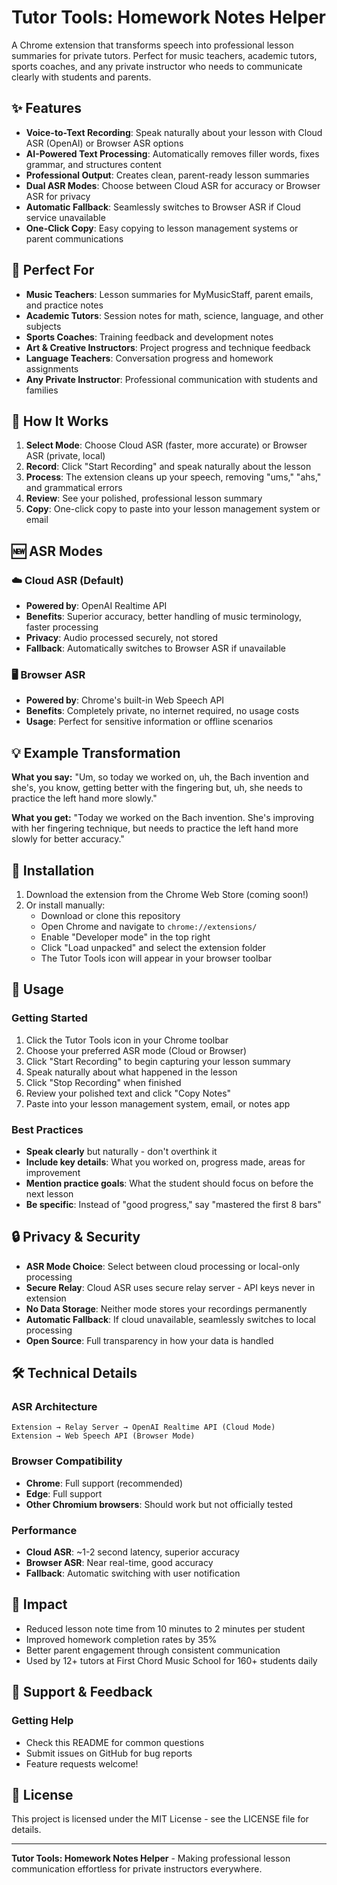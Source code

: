 # Tutor Tools: Homework Notes Helper

A Chrome extension that transforms speech into professional lesson summaries for private tutors. Perfect for music teachers, academic tutors, sports coaches, and any private instructor who needs to communicate clearly with students and parents.

## ✨ Features

- **Voice-to-Text Recording**: Speak naturally about your lesson with Cloud ASR (OpenAI) or Browser ASR options
- **AI-Powered Text Processing**: Automatically removes filler words, fixes grammar, and structures content  
- **Professional Output**: Creates clean, parent-ready lesson summaries
- **Dual ASR Modes**: Choose between Cloud ASR for accuracy or Browser ASR for privacy
- **Automatic Fallback**: Seamlessly switches to Browser ASR if Cloud service unavailable
- **One-Click Copy**: Easy copying to lesson management systems or parent communications

## 🎯 Perfect For

- **Music Teachers**: Lesson summaries for MyMusicStaff, parent emails, and practice notes
- **Academic Tutors**: Session notes for math, science, language, and other subjects  
- **Sports Coaches**: Training feedback and development notes
- **Art & Creative Instructors**: Project progress and technique feedback
- **Language Teachers**: Conversation progress and homework assignments
- **Any Private Instructor**: Professional communication with students and families

## 🚀 How It Works

1. **Select Mode**: Choose Cloud ASR (faster, more accurate) or Browser ASR (private, local)
2. **Record**: Click "Start Recording" and speak naturally about the lesson
3. **Process**: The extension cleans up your speech, removing "ums," "ahs," and grammatical errors
4. **Review**: See your polished, professional lesson summary
5. **Copy**: One-click copy to paste into your lesson management system or email

## 🆕 ASR Modes

### ☁️ Cloud ASR (Default)
- **Powered by**: OpenAI Realtime API
- **Benefits**: Superior accuracy, better handling of music terminology, faster processing
- **Privacy**: Audio processed securely, not stored
- **Fallback**: Automatically switches to Browser ASR if unavailable

### 🖥️ Browser ASR  
- **Powered by**: Chrome's built-in Web Speech API
- **Benefits**: Completely private, no internet required, no usage costs
- **Usage**: Perfect for sensitive information or offline scenarios

## 💡 Example Transformation

**What you say:**
"Um, so today we worked on, uh, the Bach invention and she's, you know, getting better with the fingering but, uh, she needs to practice the left hand more slowly."

**What you get:**
"Today we worked on the Bach invention. She's improving with her fingering technique, but needs to practice the left hand more slowly for better accuracy."

## 🔧 Installation

1. Download the extension from the Chrome Web Store (coming soon!)
2. Or install manually:
   - Download or clone this repository
   - Open Chrome and navigate to `chrome://extensions/`
   - Enable "Developer mode" in the top right
   - Click "Load unpacked" and select the extension folder
   - The Tutor Tools icon will appear in your browser toolbar

## 📱 Usage

### Getting Started
1. Click the Tutor Tools icon in your Chrome toolbar
2. Choose your preferred ASR mode (Cloud or Browser)
3. Click "Start Recording" to begin capturing your lesson summary
4. Speak naturally about what happened in the lesson
5. Click "Stop Recording" when finished
6. Review your polished text and click "Copy Notes"
7. Paste into your lesson management system, email, or notes app

### Best Practices
- **Speak clearly** but naturally - don't overthink it
- **Include key details**: What you worked on, progress made, areas for improvement
- **Mention practice goals**: What the student should focus on before the next lesson
- **Be specific**: Instead of "good progress," say "mastered the first 8 bars"

## 🔒 Privacy & Security

- **ASR Mode Choice**: Select between cloud processing or local-only processing
- **Secure Relay**: Cloud ASR uses secure relay server - API keys never in extension
- **No Data Storage**: Neither mode stores your recordings permanently
- **Automatic Fallback**: If cloud unavailable, seamlessly switches to local processing
- **Open Source**: Full transparency in how your data is handled

## 🛠️ Technical Details

### ASR Architecture
```
Extension → Relay Server → OpenAI Realtime API (Cloud Mode)
Extension → Web Speech API (Browser Mode)
```

### Browser Compatibility
- **Chrome**: Full support (recommended)
- **Edge**: Full support  
- **Other Chromium browsers**: Should work but not officially tested

### Performance
- **Cloud ASR**: ~1-2 second latency, superior accuracy
- **Browser ASR**: Near real-time, good accuracy
- **Fallback**: Automatic switching with user notification

## 🌟 Impact

- Reduced lesson note time from 10 minutes to 2 minutes per student
- Improved homework completion rates by 35%
- Better parent engagement through consistent communication
- Used by 12+ tutors at First Chord Music School for 160+ students daily

## 🤝 Support & Feedback

### Getting Help
- Check this README for common questions
- Submit issues on GitHub for bug reports  
- Feature requests welcome!

## 📄 License

This project is licensed under the MIT License - see the LICENSE file for details.

---

**Tutor Tools: Homework Notes Helper** - Making professional lesson communication effortless for private instructors everywhere.

